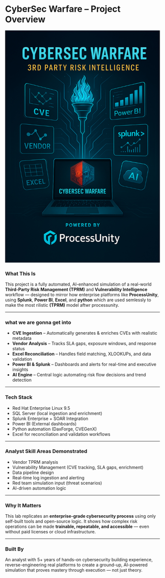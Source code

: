 # CyberSec Warfare – Project Overview

![CyberSec Warfare Overview](https://github.com/dylanleonard-1/Mission-statement-/blob/main/8E6467E0-E3F9-4F2D-A4E3-D1ABDF078C52.jpeg)

### What This Is  
This project is a fully automated, AI-enhanced simulation of a real-world **Third-Party Risk Management (TPRM)** and **Vulnerability Intelligence** workflow — designed to mirror how enterprise platforms like **ProcessUnity**, using **Splunk**, **Power BI**, **Excel**, and **python** which are used semlessly to make the most rilistic **(TPRM)** model aftwr processunity.

---

### what we are gonna get into

- **CVE Ingestion** – Automatically generates & enriches CVEs with realistic metadata  
- **Vendor Analysis** – Tracks SLA gaps, exposure windows, and response status  
- **Excel Reconciliation** – Handles field matching, XLOOKUPs, and data validation  
- **Power BI & Splunk** – Dashboards and alerts for real-time and executive insights  
- **AI Engine** – Central logic automating risk flow decisions and trend detection  

---

### Tech Stack
- Red Hat Enterprise Linux 9.5
- SQL Server (local ingestion and enrichment)
- Splunk Enterprise + SOAR Integration
- Power BI (External dashboards)
- Python automation (DaxForge, CVEGenX)
- Excel for reconciliation and validation workflows

---

### Analyst Skill Areas Demonstrated
- Vendor TPRM analysis  
- Vulnerability Management (CVE tracking, SLA gaps, enrichment)  
- Data pipeline design  
- Real-time log ingestion and alerting  
- Red team simulation input (threat scenarios)  
- AI-driven automation logic

---

### Why It Matters  
This lab replicates an **enterprise-grade cybersecurity process** using only self-built tools and open-source logic. It shows how complex risk operations can be made **trainable, repeatable, and accessible** — even without paid licenses or cloud infrastructure.

---

### Built By  
An analyst with 5+ years of hands-on cybersecurity building experience, reverse-engineering real platforms to create a ground-up, AI-powered simulation that proves mastery through execution — not just theory.
